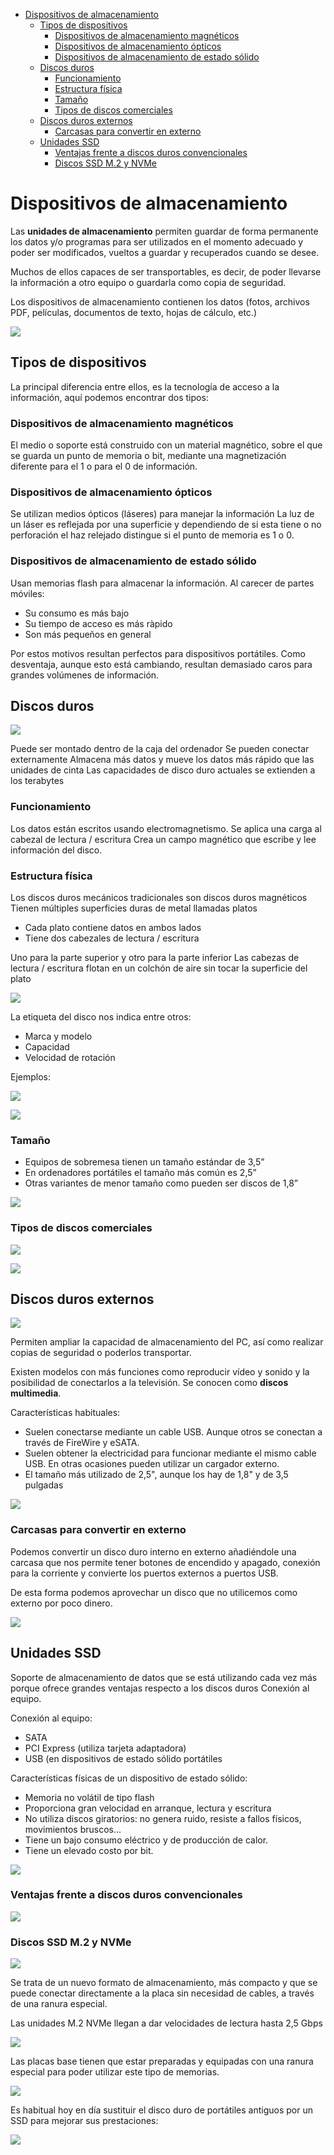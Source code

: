 - [Dispositivos de almacenamiento](#dispositivos-de-almacenamiento)
  - [Tipos de dispositivos](#tipos-de-dispositivos)
    - [Dispositivos de almacenamiento magnéticos](#dispositivos-de-almacenamiento-magn%c3%a9ticos)
    - [Dispositivos de almacenamiento ópticos](#dispositivos-de-almacenamiento-%c3%b3pticos)
    - [Dispositivos de almacenamiento de estado sólido](#dispositivos-de-almacenamiento-de-estado-s%c3%b3lido)
  - [Discos duros](#discos-duros)
    - [Funcionamiento](#funcionamiento)
    - [Estructura física](#estructura-f%c3%adsica)
    - [Tamaño](#tama%c3%b1o)
    - [Tipos de discos comerciales](#tipos-de-discos-comerciales)
  - [Discos duros externos](#discos-duros-externos)
    - [Carcasas para convertir en externo](#carcasas-para-convertir-en-externo)
  - [Unidades SSD](#unidades-ssd)
    - [Ventajas frente a discos duros convencionales](#ventajas-frente-a-discos-duros-convencionales)
    - [Discos SSD M.2 y NVMe](#discos-ssd-m2-y-nvme)

# Dispositivos de almacenamiento

Las **unidades de almacenamiento** permiten guardar de forma permanente los datos y/o programas para ser utilizados en el momento adecuado y poder ser modificados, vueltos a guardar y recuperados cuando se desee.

Muchos de ellos capaces de ser transportables, es decir, de poder llevarse la información a otro equipo o guardarla como copia de seguridad.

Los dispositivos de almacenamiento contienen los datos (fotos, archivos PDF, películas, documentos de texto, hojas de cálculo, etc.)

![](img/2019-10-08-16-30-47.png)

## Tipos de dispositivos

La principal diferencia entre ellos, es la tecnología de acceso a la información, aquí podemos encontrar dos tipos:

### Dispositivos de almacenamiento magnéticos

El medio o soporte está construido con un material magnético, sobre el que se guarda un punto de memoria o bit, mediante una magnetización diferente para el 1 o para el 0 de información.

### Dispositivos de almacenamiento ópticos

Se utilizan medios ópticos (láseres) para manejar la información
La luz de un láser es reflejada por una superficie y dependiendo de si esta tiene o no perforación el haz relejado distingue si el punto de memoria es 1 o 0.

### Dispositivos de almacenamiento de estado sólido

Usan memorias flash para almacenar la información. Al carecer de partes móviles:

- Su consumo es más bajo
- Su tiempo de acceso es más ràpido
- Son más pequeños en general

Por estos motivos resultan perfectos para dispositivos portátiles. Como desventaja, aunque esto está cambiando, resultan demasiado caros para grandes volúmenes de información.

## Discos duros

![](img/2019-10-08-16-32-16.png)

Puede ser montado dentro de la caja del ordenador
Se pueden conectar externamente
Almacena más datos y mueve los datos más rápido que las unidades de cinta
Las capacidades de disco duro actuales se extienden a los terabytes

### Funcionamiento

Los datos están escritos usando electromagnetismo. 
Se aplica una carga al cabezal de lectura / escritura 
Crea un campo magnético que escribe y lee información del disco.

### Estructura física

Los discos duros mecánicos tradicionales son discos duros magnéticos
Tienen múltiples superficies duras de metal llamadas platos

- Cada plato contiene datos en ambos lados
- Tiene dos cabezales de lectura / escritura

Uno para la parte superior y otro para la parte inferior
Las cabezas de lectura / escritura flotan en un colchón de aire sin tocar la superficie del plato

![](img/2019-10-08-16-32-52.png)

La etiqueta del disco nos indica entre otros:

- Marca y modelo
- Capacidad
- Velocidad de rotación

Ejemplos:

![](img/2019-10-08-16-34-27.png)

![](img/2019-10-08-16-34-32.png)

### Tamaño

- Equipos de sobremesa tienen un tamaño estándar de 3,5”
- En ordenadores portátiles el tamaño más común es 2,5” 
- Otras variantes de menor tamaño como pueden ser discos de 1,8” 

![](img/2019-10-08-16-35-37.png)

### Tipos de discos comerciales

![](img/2019-10-08-16-36-10.png)

![](img/2019-10-08-16-36-17.png)

## Discos duros externos

![](img/2019-10-08-16-37-49.png)

Permiten ampliar la capacidad de almacenamiento del PC, así como realizar copias de seguridad o poderlos transportar.

Existen modelos con más funciones como reproducir vídeo y sonido y la posibilidad de conectarlos a la televisión. Se conocen como **discos multimedia**.

Características habituales:

- Suelen conectarse mediante un cable USB. Aunque otros se conectan a través de FireWire y eSATA.
- Suelen obtener la electricidad para funcionar mediante el mismo cable USB. En otras ocasiones pueden utilizar un cargador externo.
- El tamaño más utilizado de 2,5", aunque los hay de 1,8" y de 3,5 pulgadas

![](img/2019-10-08-16-37-53.png)

### Carcasas para convertir en externo

Podemos convertir un disco duro interno en externo añadiéndole una carcasa que nos permite tener botones de encendido y apagado, conexión para la corriente y convierte los puertos externos a puertos USB.

De esta forma podemos aprovechar un disco que no utilicemos como externo por poco dinero.

![](img/2019-10-08-16-38-17.png)

## Unidades SSD

Soporte de almacenamiento de datos que se está utilizando cada vez más porque ofrece grandes ventajas respecto a los discos duros Conexión al equipo.

Conexión al equipo:

- SATA
- PCI Express (utiliza tarjeta adaptadora)
- USB (en dispositivos de estado sólido portátiles

Características físicas de un dispositivo de estado sólido:

- Memoria no volátil de tipo flash
- Proporciona gran velocidad en arranque, lectura y escritura
- No utiliza discos giratorios: no genera ruido, resiste a fallos físicos, movimientos bruscos...
- Tiene un bajo consumo eléctrico y de producción de calor.
- Tiene un elevado costo por bit.

![](img/2019-10-11-08-36-40.png)

### Ventajas frente a discos duros convencionales

![](img/2019-10-08-16-41-38.png)

### Discos SSD M.2 y NVMe

![](img/2019-10-08-16-42-29.png)

Se trata de un nuevo formato de almacenamiento, más compacto y que se puede conectar directamente a la placa sin necesidad de cables, a través de una ranura especial.

Las unidades M.2 NVMe llegan a dar velocidades de lectura hasta 2,5 Gbps

![](img/2019-10-08-16-42-44.png)

Las placas base tienen que estar preparadas y equipadas con una ranura especial para poder utilizar este tipo de memorias.

![](img/2019-10-08-16-42-48.png)

Es habitual hoy en día sustituir el disco duro de portátiles antiguos por un SSD para mejorar sus prestaciones:

![](img/2019-10-08-16-43-03.png)

